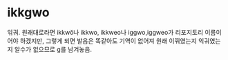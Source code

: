 # ikkgwo
읶궈. 원래대로라면 ikkwŏ나 ikkwo, ikkweo나 iggwo,iggweo가 리포지토리 이름이어야 하겠지만, 그렇게 되면 발음은 똑같아도 기역이 없어져 원래 이꿔였는지 익궈였는지 알수가 없으므로 g를 남겨놓음.
